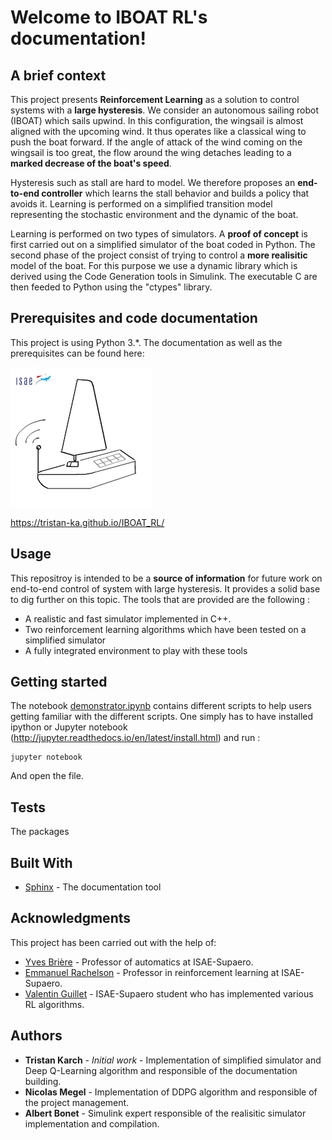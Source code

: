 Welcome to IBOAT RL's documentation!
====================================

A brief context
---------------
This project presents **Reinforcement Learning** as a solution to control systems with a **large hysteresis**. We consider an
autonomous sailing robot (IBOAT) which sails upwind. In this configuration, the wingsail is almost aligned with the upcoming wind. It thus operates like
a classical wing to push the boat forward. If the angle of attack of the wind coming on the wingsail is too great, the flow around the wing detaches leading to
a **marked decrease of the boat's speed**.

Hysteresis such as stall are hard to model. We therefore proposes an **end-to-end controller** which learns the stall behavior and
builds a policy that avoids it. Learning is performed on a simplified transition model representing the stochastic environment and the dynamic of the boat.

Learning is performed on two types of simulators. A **proof of concept** is first carried out on a simplified simulator of the boat coded in Python. The second phase of the project consist of trying to control a **more realisitic**  model of the boat. For this purpose we use a dynamic library which is derived using the Code Generation tools in Simulink. The executable C are then feeded to Python using the "ctypes" library.

Prerequisites and code documentation
------------------------------------

This project is using Python 3.*. The documentation as well as the prerequisites can be found here:

![Alt text](img/IBOAT_logo.png?raw=true "https://tristan-ka.github.io/IBOAT_RL/")

https://tristan-ka.github.io/IBOAT_RL/


Usage
-----

This repositroy is intended to be a **source of information** for future work on end-to-end control of system with large hysteresis. It provides a solid base to dig further on this topic. The tools that are provided are the following :

- A realistic and fast simulator implemented in C++.
- Two reinforcement learning algorithms which have been tested on a simplified simulator
- A fully integrated environment to play with these tools

Getting started
---------------

The notebook [demonstrator.ipynb](demonstrator.ipynb) contains different scripts to help users getting familiar with the different scripts. One simply has to have installed ipython or Jupyter notebook (http://jupyter.readthedocs.io/en/latest/install.html) and run :
```
jupyter notebook
```
And open the file.

Tests
-----
The packages 



Built With
----------

* [Sphinx](http://www.sphinx-doc.org/en/master/) - The documentation tool

Acknowledgments
---------------

This project has been carried out with the help of:

* [Yves Brière](https://personnel.isae-supaero.fr/yves-briere/) - Professor of automatics at ISAE-Supaero.
* [Emmanuel Rachelson](https://github.com/erachelson) - Professor in reinforcement learning at ISAE-Supaero.
* [Valentin Guillet](https://github.com/Val95240/RL-Agents) - ISAE-Supaero student who has implemented various RL algorithms.

## Authors

* **Tristan Karch** - *Initial work* - Implementation of simplified simulator and Deep Q-Learning algorithm and responsible of the documentation building.
* **Nicolas Megel** - Implementation of DDPG algorithm and responsible of the project management.
* **Albert Bonet** - Simulink expert responsible of the realisitic simulator implementation and compilation.
